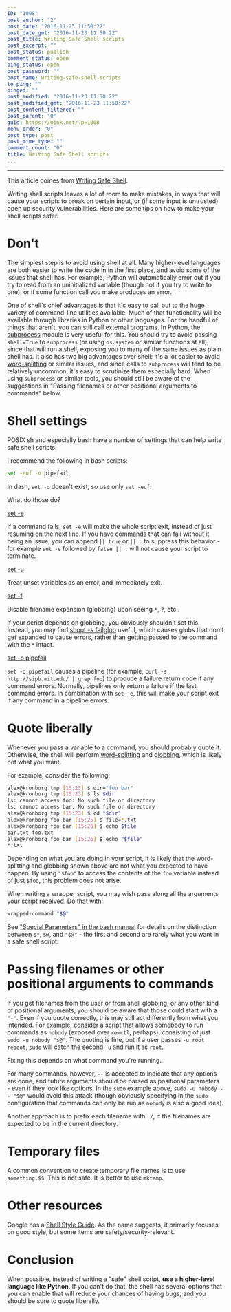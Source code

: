 ```yaml
---
ID: "1008"
post_author: "2"
post_date: "2016-11-23 11:50:22"
post_date_gmt: "2016-11-23 11:50:22"
post_title: Writing Safe Shell scripts
post_excerpt: ""
post_status: publish
comment_status: open
ping_status: open
post_password: ""
post_name: writing-safe-shell-scripts
to_ping: ""
pinged: ""
post_modified: "2016-11-23 11:50:22"
post_modified_gmt: "2016-11-23 11:50:22"
post_content_filtered: ""
post_parent: "0"
guid: https://0ink.net/?p=1008
menu_order: "0"
post_type: post
post_mime_type: ""
comment_count: "0"
title: Writing Safe Shell scripts
...
```

---

This article comes from [Writing Safe Shell](https://sipb.mit.edu/doc/safe-shell/).

Writing shell scripts leaves a lot of room to make mistakes, in ways that will cause
your scripts to break on certain input, or (if some input is untrusted) open up security
vulnerabilities. Here are some tips on how to make your shell scripts safer.

# Don't

The simplest step is to avoid using shell at all. Many higher-level languages are both
easier to write the code in in the first place, and avoid some of the issues that shell
has. For example, Python will automatically error out if you try to read from an
uninitialized variable (though not if you try to write to one), or if some function call
you make produces an error.

One of shell's chief advantages is that it's easy to call out to the huge variety of
command-line utilities available. Much of that functionality will be available through
libraries in Python or other languages. For the handful of things that aren't, you can
still call external programs. In Python, the
[subprocess](https://docs.python.org/2/library/subprocess.html)
module is very useful for this.  You should try to avoid passing `shell=True` to `subprocess`
(or using `os.system` or similar functions at all), since that will run a shell, exposing
you to many of the same issues as plain shell has. It also has two big advantages over
shell: it's a lot easier to avoid
[word-splitting](http://www.gnu.org/software/bash/manual/html_node/Word-Splitting.html)
or similar issues, and since calls to `subprocess` will tend to be relatively uncommon,
it's easy to scrutinize them especially hard. When using `subprocess` or similar tools,
you should still be aware of the suggestions in "Passing filenames or other positional
arguments to commands" below.

# Shell settings

POSIX sh and especially bash have a number of settings that can help write safe shell
scripts.

I recommend the following in bash scripts:

```bash
set -euf -o pipefail
```

In dash, `set -o` doesn't exist, so use only `set -euf`.

What do those do?

[set -e](http://www.gnu.org/software/bash/manual/html_node/The-Set-Builtin.html)

If a command fails, `set -e` will make the whole script exit, instead of just resuming
on the next line. If you have commands that can fail without it being an issue, you can
append `|| true` or `|| :` to suppress this behavior - for example `set -e` followed by
`false || :` will not cause your script to terminate.

[set -u](http://www.gnu.org/software/bash/manual/html_node/The-Set-Builtin.html)

Treat unset variables as an error, and immediately exit.

[set -f](http://www.gnu.org/software/bash/manual/html_node/The-Set-Builtin.html)

Disable filename expansion (globbing) upon seeing `*`, `?`, etc..

If your script depends on globbing, you obviously shouldn't set this. Instead, you may find
[shopt -s failglob](http://www.gnu.org/software/bash/manual/html_node/The-Shopt-Builtin.html)
useful, which causes globs that don't get expanded to cause errors, rather than getting
passed to the command with the `*` intact.

[set -o pipefail](http://www.gnu.org/software/bash/manual/html_node/The-Set-Builtin.html)

`set -o pipefail` causes a pipeline (for example, `curl -s http://sipb.mit.edu/ | grep foo`) to produce a failure return code if any command errors. Normally, pipelines only return a failure if the last command errors. In combination with `set -e`, this will make your script exit if any command in a pipeline errors.

# Quote liberally

Whenever you pass a variable to a command, you should probably quote it. Otherwise, the shell
will perform
[word-splitting](http://www.gnu.org/software/bash/manual/html_node/Word-Splitting.html) and
[globbing](http://www.gnu.org/software/bash/manual/html_node/Filename-Expansion.html),
which is likely not what you want.

For example, consider the following:

```bash
alex@kronborg tmp [15:23] $ dir="foo bar"
alex@kronborg tmp [15:23] $ ls $dir
ls: cannot access foo: No such file or directory
ls: cannot access bar: No such file or directory
alex@kronborg tmp [15:23] $ cd "$dir"
alex@kronborg foo bar [15:25] $ file=*.txt
alex@kronborg foo bar [15:26] $ echo $file
bar.txt foo.txt
alex@kronborg foo bar [15:26] $ echo "$file"
*.txt
```

Depending on what you are doing in your script, it is likely that the word-splitting and
globbing shown above are not what you expected to have happen. By using `"$foo"` to access
the contents of the `foo` variable instead of just `$foo`, this problem does not arise.

When writing a wrapper script, you may wish pass along all the arguments your script
received. Do that with:

```bash
wrapped-command "$@"
```

See
["Special Parameters" in the bash manual](http://www.gnu.org/software/bash/manual/html_node/Special-Parameters.html)
for details on the distinction between `$*`, `$@`, and `"$@"` - the first and second are
rarely what you want in a safe shell script.

# Passing filenames or other positional arguments to commands

If you get filenames from the user or from shell globbing, or any other kind of
positional arguments, you should be aware that those could start with a `"-"`. Even if you
quote correctly, this may still act differently from what you intended. For example,
consider a script that allows somebody to run commands as `nobody` (exposed over `remctl`,
perhaps), consisting of just `sudo -u nobody "$@"`. The quoting is fine, but if a user
passes `-u root reboot`, `sudo` will catch the second `-u` and run it as `root`.

Fixing this depends on what command you're running.

For many commands, however, `--` is accepted to indicate that any options are done,
and future arguments should be parsed as positional parameters - even if they look like
options. In the `sudo` example above, `sudo -u nobody -- "$@"` would avoid this attack
(though obviously specifying in the `sudo` configuration that commands can only be run
as `nobody` is also a good idea).

Another approach is to prefix each filename with `./`, if the filenames are expected to be in the current directory.

# Temporary files

A common convention to create temporary file names is to use `something.$$`.  This is not
safe.  It is better to use `mktemp`.

# Other resources

Google has a [Shell Style Guide](https://google.github.io/styleguide/shell.xml).
As the name suggests, it primarily focuses on good style, but some items are
safety/security-relevant.

# Conclusion

When possible, instead of writing a "safe" shell script, **use a higher-level language
like Python**. If you can't do that, the shell has several options that you can enable that
will reduce your chances of having bugs, and you should be sure to quote liberally.


